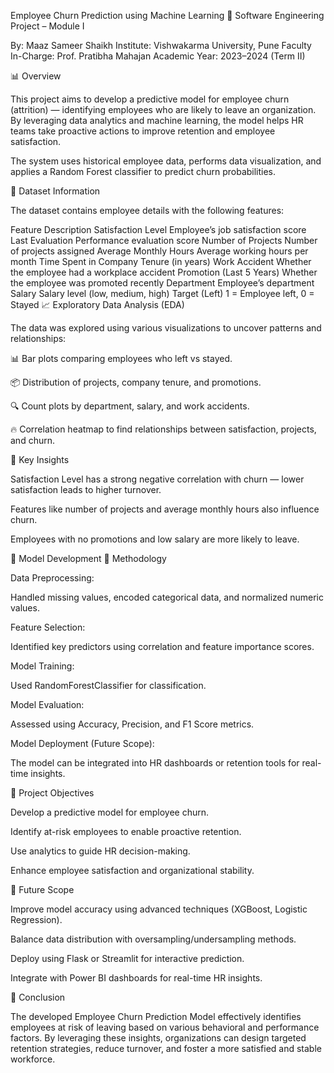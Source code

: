 Employee Churn Prediction using Machine Learning
📘 Software Engineering Project – Module I

By: Maaz Sameer Shaikh
Institute: Vishwakarma University, Pune
Faculty In-Charge: Prof. Pratibha Mahajan
Academic Year: 2023–2024 (Term II)

📊 Overview

This project aims to develop a predictive model for employee churn (attrition) — identifying employees who are likely to leave an organization. By leveraging data analytics and machine learning, the model helps HR teams take proactive actions to improve retention and employee satisfaction.

The system uses historical employee data, performs data visualization, and applies a Random Forest classifier to predict churn probabilities.

🧩 Dataset Information

The dataset contains employee details with the following features:

Feature	Description
Satisfaction Level	Employee’s job satisfaction score
Last Evaluation	Performance evaluation score
Number of Projects	Number of projects assigned
Average Monthly Hours	Average working hours per month
Time Spent in Company	Tenure (in years)
Work Accident	Whether the employee had a workplace accident
Promotion (Last 5 Years)	Whether the employee was promoted recently
Department	Employee’s department
Salary	Salary level (low, medium, high)
Target (Left)	1 = Employee left, 0 = Stayed
📈 Exploratory Data Analysis (EDA)

The data was explored using various visualizations to uncover patterns and relationships:

📊 Bar plots comparing employees who left vs stayed.

📦 Distribution of projects, company tenure, and promotions.

🔍 Count plots by department, salary, and work accidents.

🔥 Correlation heatmap to find relationships between satisfaction, projects, and churn.

🔎 Key Insights

Satisfaction Level has a strong negative correlation with churn — lower satisfaction leads to higher turnover.

Features like number of projects and average monthly hours also influence churn.

Employees with no promotions and low salary are more likely to leave.

🧠 Model Development
🧰 Methodology

Data Preprocessing:

Handled missing values, encoded categorical data, and normalized numeric values.

Feature Selection:

Identified key predictors using correlation and feature importance scores.

Model Training:

Used RandomForestClassifier for classification.

Model Evaluation:

Assessed using Accuracy, Precision, and F1 Score metrics.

Model Deployment (Future Scope):

The model can be integrated into HR dashboards or retention tools for real-time insights.

🎯 Project Objectives

Develop a predictive model for employee churn.

Identify at-risk employees to enable proactive retention.

Use analytics to guide HR decision-making.

Enhance employee satisfaction and organizational stability.

🔮 Future Scope

Improve model accuracy using advanced techniques (XGBoost, Logistic Regression).

Balance data distribution with oversampling/undersampling methods.

Deploy using Flask or Streamlit for interactive prediction.

Integrate with Power BI dashboards for real-time HR insights.

🧭 Conclusion

The developed Employee Churn Prediction Model effectively identifies employees at risk of leaving based on various behavioral and performance factors.
By leveraging these insights, organizations can design targeted retention strategies, reduce turnover, and foster a more satisfied and stable workforce.
